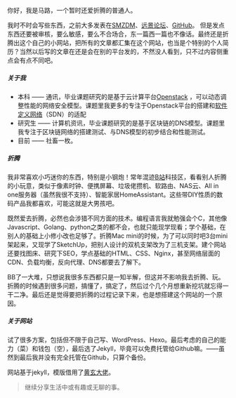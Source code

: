 你好，我是马路，一个暂时还爱折腾的普通人。

我时不时会写些东西，之前大多发表在[SMZDM](https://zhiyou.smzdm.com/member/7856416321/)、[远景论坛](http://i.pcbeta.com/space-uid-4860290.html)、[GitHub](https://github.com/Road-tech)。 但是发点东西还要被审核，要么敏感，要么不合场合，东一篇西一篇也不像话。最终还是折腾出这个自己的小网站，把所有的文章都汇集在这个网站，也当是个特别的个人简历？当然以后写的文章在还是会在别的平台发的，不然没人看到，只不过内容侧重点会有点不同吧。

##### 关于我  
* 本科 —— 通讯，毕业课题研究的是基于云计算平台[Openstack](www.openstack.org)   ，可以动态调整性能的网络安全模型。课题里我更多的专注于Openstack平台的搭建和[软件定义网络](https://en.wikipedia.org/wiki/Software-defined_networking)（SDN）的适配
* 研究生 —— 计算机资讯，毕业课题研究的是基于区块链的DNS模型。课题里我专注于区块链网络的搭建测试、与DNS模型的初步结合和性能测试。   
* 目前 —— 社畜一枚。

##### 折腾
我非常喜欢小巧迷你的东西，特别是小钢炮！常年混迹[B站](www.bilibili.com)科技区，看看别人折腾的小玩意，类似于像素时钟、便携屏幕、垃圾佬攒机、软路由、NAS云、All in one服务器（虽然我很不支持）、智能家居HomeAssistant。这些带DIY性质的数码产品我都喜欢，可能这就是大男孩吧。

既然爱去折腾，必然也会涉猎不同方面的技术。编程语言我就勉强会个C，其他像Javascript、Golang、python之类的都不会，也就只能现学现看；学个基础，在别人的基础上小修小改也足够了。折腾Mac mini的时候，为了可以同时吧3台mini架起来，又现学了SketchUp，把别人设计的双机支架改为了三机支架。建个网站还要找图床、研究下SEO，学点基础的HTML、CSS、Nginx，甚至网络层面的CDN、负载均衡，反向代理、DNS都要去了解下。

BB了一大堆，只想说我很多东西都只是一知半解，但这并不影响我去折腾、玩。折腾的时候遇到很多问题，搞懂了，搞定了，然后过个几个月想重新挖坑就忘得一干二净。最后还是觉得要把折腾的过程记录下来，也是想搭建这个网站的一个原因。

##### 关于网站
试了很多方案，包括但不限于自己写、WordPress、Hexo。最后考虑的自己的能力（菜）和钱包（空），最后选了Jekyll，毕竟可以免费托管给Github嘛。——虽然到最后我并没有完全托管在Github，只算个备份。

网站基于jekyll，模版借用了[黄玄大佬](https://huangxuan.me)。


> 继续分享生活中或有趣或无聊的事。

